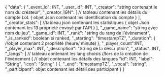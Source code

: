 
{
    "data": {
      "_event_id": INT,
      "_user_id": INT,
      "_creator": "string contenant le nom du créateur",
      "_creator_IGN": [ // tableau contenant les détails du compte LoL
        {
          objet Json contenant les identification du compte
        }
      ],
      "_creator_stats": [ //tableau json contenant les statistiques
        {
          objet Json contenant les 13 propriété envoyé par l'API
        }
      ],
      "_game_name": "string avec nom du jeu",
      "_game_id": INT,
      "_rank": "string du rang de l'évènement",
      "_is_ranked": boolean si ranked,
      "_starting": "timestampTZ",
      "_duration": {
        //objet contenant 2 propriété (heure/ minute)
      },
      "_player_count":INT,
      "_player_max": INT,
      "_description": "String de la déscription",
      "_status": INT,
      "_langs": [ // tableau contenant les lang choisis 
                  //lors de la création de l'évènement
        { // objet contenant les détails des langues 
          "id": INT,
          "label": "String",
          "icon": "String"
        }
      ],
      "_end": "timestampTZ",
      "_vocal": "string",
      "_participant": objet contenant les détail des participant
    }
  }